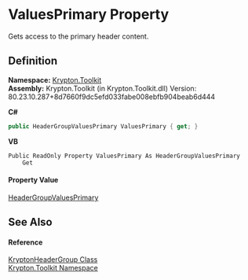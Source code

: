 # ValuesPrimary Property


Gets access to the primary header content.



## Definition
**Namespace:** <a href="79d2eac2-21f4-54ff-7552-b20c33c30600.md">Krypton.Toolkit</a>  
**Assembly:** Krypton.Toolkit (in Krypton.Toolkit.dll) Version: 80.23.10.287+8d7660f9dc5efd033fabe008ebfb904beab6d444

**C#**
``` C#
public HeaderGroupValuesPrimary ValuesPrimary { get; }
```
**VB**
``` VB
Public ReadOnly Property ValuesPrimary As HeaderGroupValuesPrimary
	Get
```



#### Property Value
<a href="a0b240e3-f3c2-e0b8-2e78-685ea18aaec3.md">HeaderGroupValuesPrimary</a>

## See Also


#### Reference
<a href="1dd0c7d4-cc3f-570c-d5c2-b0c64f5cb7ce.md">KryptonHeaderGroup Class</a>  
<a href="79d2eac2-21f4-54ff-7552-b20c33c30600.md">Krypton.Toolkit Namespace</a>  
